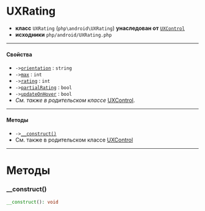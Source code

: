 # UXRating

- **класс** `UXRating` (`php\android\UXRating`) **унаследован от** [`UXControl`](https://github.com/VenityStudio/android/tree/master/jphp-android-ext/api-docs/classes/php/gui/UXControl.ru.md)
- **исходники** `php/android/UXRating.php`

---

#### Свойства

- `->`[`orientation`](#prop-orientation) : `string`
- `->`[`max`](#prop-max) : `int`
- `->`[`rating`](#prop-rating) : `int`
- `->`[`partialRating`](#prop-partialrating) : `bool`
- `->`[`updateOnHover`](#prop-updateonhover) : `bool`
- *См. также в родительском классе* [UXControl](https://github.com/VenityStudio/android/tree/master/jphp-android-ext/api-docs/classes/php/gui/UXControl.ru.md).

---

#### Методы

- `->`[`__construct()`](#method-__construct)
- См. также в родительском классе [UXControl](https://github.com/VenityStudio/android/tree/master/jphp-android-ext/api-docs/classes/php/gui/UXControl.ru.md)

---
# Методы

<a name="method-__construct"></a>

### __construct()
```php
__construct(): void
```